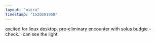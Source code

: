 ```yaml
---
layout: "micro"
timestamp: "1520201958"
---
```

excited for linux desktop. pre-eliminary encounter with solus budgie - check. i can see the light.
